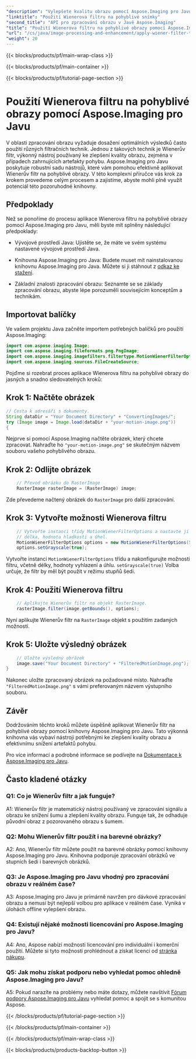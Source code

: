 ```yaml
---
"description": "Vylepšete kvalitu obrazu pomocí Aspose.Imaging pro Javu. Naučte se krok za krokem aplikovat Wienerův filtr na pohyblivé obrázky. Optimalizujte zpracování obrazu."
"linktitle": "Použití Wienerova filtru na pohyblivé snímky"
"second_title": "API pro zpracování obrazu v Javě Aspose.Imaging"
"title": "Použití Wienerova filtru na pohyblivé obrazy pomocí Aspose.Imaging pro Javu"
"url": "/cs/java/image-processing-and-enhancement/apply-wiener-filter-to-motion-images/"
"weight": 20
---
```


{{< blocks/products/pf/main-wrap-class >}}

{{< blocks/products/pf/main-container >}}

{{< blocks/products/pf/tutorial-page-section >}}

# Použití Wienerova filtru na pohyblivé obrazy pomocí Aspose.Imaging pro Javu


V oblasti zpracování obrazu vyžaduje dosažení optimálních výsledků často použití různých filtračních technik. Jednou z takových technik je Wienerův filtr, výkonný nástroj používaný ke zlepšení kvality obrazu, zejména v případech zahrnujících artefakty pohybu. Aspose.Imaging pro Javu poskytuje robustní sadu nástrojů, které vám pomohou efektivně aplikovat Wienerův filtr na pohyblivé obrazy. V této komplexní příručce vás krok za krokem provedeme celým procesem a zajistíme, abyste mohli plně využít potenciál této pozoruhodné knihovny.

## Předpoklady

Než se ponoříme do procesu aplikace Wienerova filtru na pohyblivé obrazy pomocí Aspose.Imaging pro Javu, měli byste mít splněny následující předpoklady:

- Vývojové prostředí Java: Ujistěte se, že máte ve svém systému nastavené vývojové prostředí Java.

- Knihovna Aspose.Imaging pro Java: Budete muset mít nainstalovanou knihovnu Aspose.Imaging pro Java. Můžete si ji stáhnout z [odkaz ke stažení](https://releases.aspose.com/imaging/java/).

- Základní znalosti zpracování obrazu: Seznamte se se základy zpracování obrazu, abyste lépe porozuměli souvisejícím konceptům a technikám.

## Importovat balíčky

Ve vašem projektu Java začněte importem potřebných balíčků pro použití Aspose.Imaging:

```java
import com.aspose.imaging.Image;
import com.aspose.imaging.fileformats.png.PngImage;
import com.aspose.imaging.imagefilters.filtertype.MotionWienerFilterOptions;
import com.aspose.imaging.sources.FileCreateSource;
```

Pojďme si rozebrat proces aplikace Wienerova filtru na pohyblivé obrazy do jasných a snadno sledovatelných kroků:

## Krok 1: Načtěte obrázek

```java
// Cesta k adresáři s dokumenty.
String dataDir = "Your Document Directory" + "ConvertingImages/";
try (Image image = Image.load(dataDir + "your-motion-image.png"))
{
```

Nejprve si pomocí Aspose.Imaging načtěte obrázek, který chcete zpracovat. Nahraďte ho `"your-motion-image.png"` se skutečným názvem souboru vašeho pohyblivého obrazu.

## Krok 2: Odlijte obrázek

```java
    // Převod obrázku do RasterImage
    RasterImage rasterImage = (RasterImage) image;
```

Zde převedeme načtený obrázek do `RasterImage` pro další zpracování.

## Krok 3: Vytvořte možnosti Wienerova filtru

```java
    // Vytvořte instanci třídy MotionWienerFilterOptions a nastavte ji
    // délka, hodnota hladkosti a úhel.
    MotionWienerFilterOptions options = new MotionWienerFilterOptions(50, 9, 90);
    options.setGrayscale(true);
```

Vytvořte instanci `MotionWienerFilterOptions` třídu a nakonfigurujte možnosti filtru, včetně délky, hodnoty vyhlazení a úhlu. `setGrayscale(true)` Volba určuje, že filtr by měl být použit v režimu stupňů šedi.

## Krok 4: Použití Wienerova filtru

```java
    // Aplikujte Wienerův filtr na objekt RasterImage.
    rasterImage.filter(image.getBounds(), options);
```

Nyní aplikujte Wienerův filtr na `RasterImage` objekt s použitím zadaných možností.

## Krok 5: Uložte výsledný obrázek

```java
    // Uložte výsledný obrázek
    image.save("Your Document Directory" + "FilteredMotionImage.png");
}
```

Nakonec uložte zpracovaný obrázek na požadované místo. Nahraďte `"FilteredMotionImage.png"` s vámi preferovaným názvem výstupního souboru.

## Závěr

Dodržováním těchto kroků můžete úspěšně aplikovat Wienerův filtr na pohyblivé obrazy pomocí knihovny Aspose.Imaging pro Javu. Tato výkonná knihovna vás vybaví nástroji potřebnými ke zlepšení kvality obrazu a efektivnímu snížení artefaktů pohybu.

Pro více informací a podrobné informace se podívejte na [Dokumentace k Aspose.Imaging pro Javu](https://reference.aspose.com/imaging/java/).

## Často kladené otázky

### Q1: Co je Wienerův filtr a jak funguje?

A1: Wienerův filtr je matematický nástroj používaný ve zpracování signálu a obrazu ke snížení šumu a zlepšení kvality obrazu. Funguje tak, že odhaduje původní obraz z pozorovaného obrazu s šumem.

### Q2: Mohu Wienerův filtr použít i na barevné obrázky?

A2: Ano, Wienerův filtr můžete použít na barevné obrázky pomocí knihovny Aspose.Imaging pro Javu. Knihovna podporuje zpracování obrázků ve stupních šedi i barevných obrázků.

### Q3: Je Aspose.Imaging pro Javu vhodný pro zpracování obrazu v reálném čase?

A3: Aspose.Imaging pro Javu je primárně navržen pro dávkové zpracování obrazu a nemusí být nejlepší volbou pro aplikace v reálném čase. Vyniká v úlohách offline vylepšení obrazu.

### Q4: Existují nějaké možnosti licencování pro Aspose.Imaging pro Javu?

A4: Ano, Aspose nabízí možnosti licencování pro individuální i komerční použití. Můžete si tyto možnosti prohlédnout a získat licenci od [stránka nákupu](https://purchase.aspose.com/buy).

### Q5: Jak mohu získat podporu nebo vyhledat pomoc ohledně Aspose.Imaging pro Javu?

A5: Pokud narazíte na problémy nebo máte dotazy, můžete navštívit [Fórum podpory Aspose.Imaging pro Javu](https://forum.aspose.com/) vyhledat pomoc a spojit se s komunitou Aspose.

{{< /blocks/products/pf/tutorial-page-section >}}

{{< /blocks/products/pf/main-container >}}

{{< /blocks/products/pf/main-wrap-class >}}

{{< blocks/products/products-backtop-button >}}